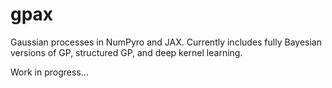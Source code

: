 # gpax
Gaussian processes in NumPyro and JAX. Currently includes fully Bayesian versions of GP, structured GP, and deep kernel learning.

Work in progress...
